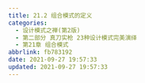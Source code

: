 ```yaml
---
title: 21.2 组合模式的定义
categories: 
  - 设计模式之禅(第2版)
  - 第二部分 真刀实枪 23种设计模式完美演绎
  - 第21章 组合模式
abbrlink: fb783192
date: 2021-09-27 19:57:33
updated: 2021-09-27 19:57:33
---
```

